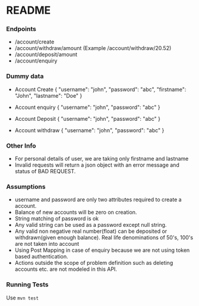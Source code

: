 # README

### Endpoints

* /account/create
* /account/withdraw/amount (Example /account/withdraw/20.52)
* /account/deposit/amount
* /account/enquiry

### Dummy data

* Account Create
{
    "username": "john",
    "password": "abc",
    "firstname": "John",
    "lastname": "Doe"
}

* Account enquiry
{
    "username": "john",
    "password": "abc"
}

* Account Deposit
{
    "username": "john",
    "password": "abc"
}

* Account withdraw
{
    "username": "john",
    "password": "abc"
}


### Other Info

* For personal details of user, we are taking only firstname and lastname
* Invalid requests will return a json object with an error message and status of BAD REQUEST.

### Assumptions

* username and password are only two attributes required to create a account.
* Balance of new accounts will be zero on creation.
* String matching of password is ok
* Any valid string can be used as a password except null string.
* Any valid non negative real number(float) can be deposited or withdrawn(given enough balance). Real life denominations of 50's, 100's are not taken into account
* Using Post Mapping in case of enquiry because we are not using token based authentication.
* Actions outside the scope of problem definition such as deleting accounts etc. are not modeled in this API.

### Running Tests
Use `mvn test`
